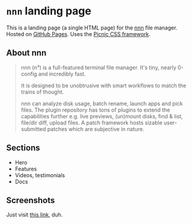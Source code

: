 # `nnn` landing page

This is a landing page (a single HTML page) for the [nnn](https://github.com/jarun/nnn) file manager.
Hosted on [GitHub Pages](https://shunlog.github.io/PW_lab2/).
Uses the [Picnic CSS framework](https://picnicss.com).

## About nnn

> nnn (n³) is a full-featured terminal file manager. It's tiny, nearly 0-config and incredibly fast.
> 
> It is designed to be unobtrusive with smart workflows to match the trains of thought.
>
> nnn can analyze disk usage, batch rename, launch apps and pick files. The plugin repository has tons of plugins to extend the capabilities further e.g. live previews, (un)mount disks, find & list, file/dir diff, upload files. A patch framework hosts sizable user-submitted patches which are subjective in nature.

## Sections

- Hero 
- Features
- Videos, testimonials
- Docs

## Screenshots

Just visit [this link](https://shunlog.github.io/PW_lab2/), duh.
